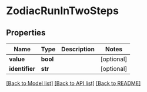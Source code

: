 # ZodiacRunInTwoSteps

## Properties
Name | Type | Description | Notes
------------ | ------------- | ------------- | -------------
**value** | **bool** |  | [optional] 
**identifier** | **str** |  | [optional] 

[[Back to Model list]](../README.md#documentation-for-models) [[Back to API list]](../README.md#documentation-for-api-endpoints) [[Back to README]](../README.md)

